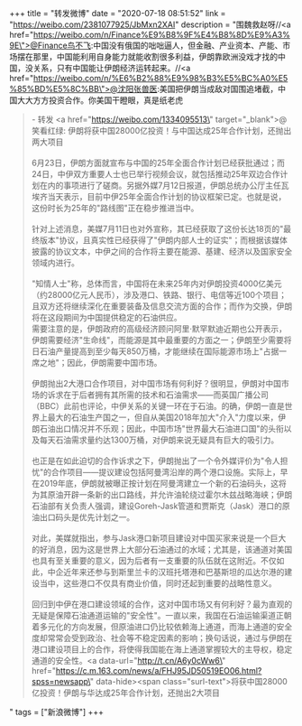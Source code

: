 +++
title = "转发微博"
date = "2020-07-18 08:51:52"
link = "https://weibo.com/2381077925/JbMxn2XAI"
description = "围魏救赵呀//<a href=\"https://weibo.com/n/Finance%E9%B8%9F%E4%B8%8D%E9%A3%9E\">@Finance鸟不飞</a>:中国没有俄国的咄咄逼人，但金融、产业资本、产能、市场摆在那里，中国能利用自身能力就能收割很多利益，伊朗靠欧洲没戏才找的中国，没关系，只有中国能让伊朗经济运转起来。//<a href=\"https://weibo.com/n/%E6%B2%88%E9%98%B3%E5%BC%A0%E5%85%BD%E5%8C%BB\">@沈阳张兽医</a>:美国把伊朗当成敌对国围追堵截，中国大大方方投资合作。你美国干瞪眼，真是纸老虎<br><blockquote> - 转发 <a href=\"https://weibo.com/1334095513\" target=\"_blank\">@笑看红绿</a>: 伊朗将获中国28000亿投资！与中国达成25年合作计划，还抛出两大项目<br><br>6月23日，伊朗方面就宣布与中国的25年全面合作计划已经获批通过；而24日，中伊双方重要人士也已举行视频会议，就包括推动25年双边合作计划在内的事项进行了磋商。另据外媒7月12日报道，伊朗总统办公厅主任瓦埃齐当天表示，目前中伊25年全面合作计划的协议框架已定。也就是说，这份时长为25年的\"路线图\"正在稳步推进当中。<br><br>针对上述消息，美媒7月11日也对外宣称，其已经获取了这份长达18页的\"最终版本\"协议，且真实性已经获得了\"伊朗内部人士的证实\"；而根据该媒体披露的协议文本，中伊之间的合作将主要在能源、基建、经济以及国家安全领域内进行。<br><br>\"知情人士\"称，总体而言，中国将在未来25年内对伊朗投资4000亿美元（约28000亿元人民币），涉及港口、铁路、银行、电信等近100个项目；且双方还将继续深化在重要装备及信息交流方面的合作；而作为交换，伊朗将在这段期间为中国提供稳定的石油供应。<br>需要注意的是，伊朗政府的高级经济顾问阿里·默罕默迪近期也公开表示，伊朗需要经济\"生命线\"，而能源是其中最重要的方面之一；伊朗至少需要将日石油产量提高到至少每天850万桶，才能继续在国际能源市场上\"占据一席之地\"；因此，伊朗需要中国市场。<br><br>伊朗抛出2大港口合作项目，对中国市场有何利好？很明显，伊朗对中国市场的诉求在于后者拥有其所需的技术和石油需求——而英国广播公司（BBC）此前也评论，中伊关系的关键一环在于石油。的确，伊朗一直是世界上最大的石油生产国之一，但自从美国2018年加大\"介入\"力度以来，伊朗石油出口情况并不乐观；因此，中国市场\"世界最大石油进口国\"的头衔以及每天石油需求量约达1300万桶，对伊朗来说无疑具有巨大的吸引力。<br><br>也正是在如此迫切的合作诉求之下，伊朗抛出了一个令外媒评价为\"令人担忧\"的合作项目——提议建设包括阿曼湾沿岸的两个港口设施。实际上，早在2019年底，伊朗就被曝正按计划在阿曼湾建立一个新的石油码头，这将为其原油开辟一条新的出口路线，并允许油轮绕过霍尔木兹战略海峡；伊朗石油部有关负责人强调，建设Goreh-Jask管道和贾斯克（Jask）港口的原油出口码头是优先计划之一。<br><br>对此，美媒就指出，参与Jask港口新项目建设对中国买家来说是一个巨大的好消息，因为这是世界上大部分石油通过的水域；尤其是，该通道对美国也具有至关重要的意义，因为后者有一支重要的队伍就在这附近。不仅如此，中企近年来还参与到斯里兰卡的汉班托塔港和巴基斯坦的瓜达尔港的建设当中，这些港口不仅具有商业价值，同时还起到重要的战略性意义。<br><br>回归到中伊在港口建设领域的合作，这对中国市场又有何利好？最为直观的无疑是保障石油通道运输的\"安全性\"。一直以来，我国在石油运输渠道正朝着多元化的方向发展，但原油进口仍比较依赖海上通道，而海上通道的安全度却常常会受到政治、社会等不稳定因素的影响；换句话说，通过与伊朗在港口建设项目上的合作，将使得我国能在海上通道掌握较大的主导权，稳定通道的安全性。<a data-url=\"http://t.cn/A6y0cWw6\" href=\"https://c.m.163.com/news/a/FHJ95JD50519EO06.html?spss=newsapp\" data-hide><span class=\"surl-text\">将获中国28000亿投资！伊朗与华达成25年合作计划，还抛出2大项目</span></a></blockquote>"
tags = ["新浪微博"]
+++
